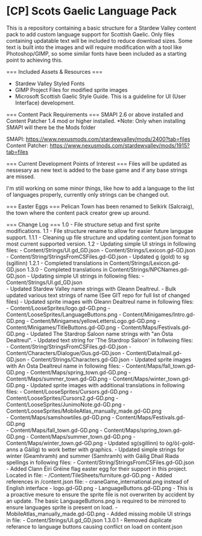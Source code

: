 # [CP] Scots Gaelic Language Pack
This is a repository containing a basic structure for a Stardew Valley content pack to add custom language support for Scottish Gaelic. Only files containing updatable text will be included to reduce download sizes. Some text is built into the images and will require modification with a tool like Photoshop/GIMP, so some similar fonts have been included as a starting point to achieving this.



=== Included Assets & Resources ===
- Stardew Valley Styled Fonts
- GIMP Project Files for modified sprite images
- Microsoft Scottish Gaelic Style Guide. This is a guideline for UI (User Interface) development. 



=== Content Pack Requirements ===
SMAPI 2.6 or above installed and Content Patcher 1.4 mod or higher installed. 
*Note: Only when installing SMAPI will there be the Mods folder

SMAPI: https://www.nexusmods.com/stardewvalley/mods/2400?tab=files
Content Patcher: https://www.nexusmods.com/stardewvalley/mods/1915?tab=files



=== Current Development Points of Interest ===
Files will be updated as nessesary as new text is added to the base game and if any base strings are missed.

I'm still working on some minor things, like how to add a language to the list of languages properly, currently only strings can be changed out.


=== Easter Eggs ===
Pelican Town has been renamed to Selkirk (Salcraig), the town where the content pack creator grew up around.






=== Change Log ===
1.0 	- File structure setup and first sprite modifications.
1.1 	- File structure rename to allow for easier future langugae support.
1.1.1 	- Cleaning up file structure and updating content.json format to most current supported version.
1.2 	- Updating simple UI strings in following files:
			- Content/Strings/UI.gd_GD.json
			- Content/Strings/Lexicon.gd-GD.json
			- Content/String/StringsFromCSFiles.gd-GD.json
		- Updated g (gold) to sg (sgillinn)
1.2.1 	- Completed translations in Content/Strings/Lexicon.gd-GD.json
1.3.0 	- Completed translations in Content/Strings/NPCNames.gd-GD.json
		- Updating simple UI strings in following files:
			- Content/Strings/UI.gd_GD.json		
		- Updated Stardew Valley name strings with Gleann Dealtreul.
			- Bulk updated various text strings of name (See GIT repo for full list of changed files)
			- Updated sprite images with Gleann Dealtreul name in following files:
				- Content/LooseSprites/logo.gd-GD.png
				- Content/LooseSprites/LanguageButtons.png
				- Content/Minigames/Intro.gd-GD.png
				- Content/Minigames/yellowLettersLogo.gd-GD.png
				- Content/Minigames/TitleButtons.gd-GD.png
				- Content/Maps/Festivals.gd-GD.png
		- Updated The Stardrop Saloon name strings with "an Òsta Dealtreul".
			- Updated text string for 'The Stardrop Saloon' in follwoing files:
				- Content/String/StringsFromCSFiles.gd-GD.json
				- Content/Characters/Dialogue/Gus.gd-GD.json
				- Content/Data/mail.gd-GD.json
				- Content/Strings/Characters.gd-GD.json
			- Updated sprite images with An Òsta Dealtreul name in following files:
				- Content/Maps/fall_town.gd-GD.png
				- Content/Maps/spring_town.gd-GD.png
				- Content/Maps/summer_town.gd-GD.png
				- Content/Maps/winter_town.gd-GD.png
		- Updated sprite images with additional translations in following files:
			- Content/LooseSprites/Cursors.gd-GD.png
			- Content/LooseSprites/Cursors2.gd-GD.png
			- Content/LooseSprites/JunimoNote.gd-GD.png
			- Content/LooseSprites/MobileAtlas_manually_made.gd-GD.png			
			- Content/Maps/samshowtiles.gd-GD.png
			- Content/Maps/Festivals.gd-GD.png			
			- Content/Maps/fall_town.gd-GD.png
			- Content/Maps/spring_town.gd-GD.png
			- Content/Maps/summer_town.gd-GD.png
			- Content/Maps/winter_town.gd-GD.png
		- Updated sg(sgillinn) to òg/ò(-gold- anns a Gáilig) to work better with graphics.
		- Updated simple strings for winter (Geamhramh) and summer (Samhramh) with Gáilig Dhail Riada spellings in following files: 
			- Content/String/StringsFromCSFiles.gd-GD.json
		- Added Clann Éiri Gréine flag easter egg for their support in this project. Located in file:
			- /Content/TileSheets/furniture.gd-GD.png
		- Added references in /content.json file:
			- craneGame_international.png instead of English interface
			- logo.gd-GD.png
			- LanguageButtons.gd-GD.png 
				- This is a proactive mesure to ensure the sprite file is not overwriten by accident by an update.
				  The basic LanguageButtons.png  is required to be mirrored to ensure languages sprite is present on load. 
			- MobileAtlas_manually_made.gd-GD.png
		- Added missing mobile UI strings in file:
			- Content/Strings/UI.gd_GD.json	
1.3.0.1	- Removed duplicate referance to language buttons causing conflict on load on content.json